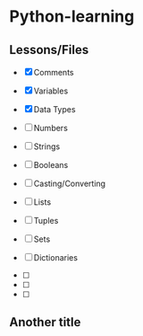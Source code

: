 # Python-learning

## Lessons/Files

- [x] Comments

- [x] Variables

- [x] Data Types

- [ ] Numbers

- [ ] Strings

- [ ] Booleans

- [ ] Casting/Converting

- [ ] Lists

- [ ] Tuples

- [ ] Sets

- [ ] Dictionaries

- [ ] 

- [ ] 

- [ ] 

## Another title

